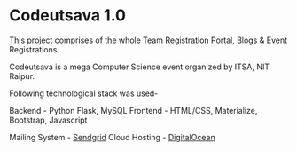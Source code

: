 # Codeutsava 1.0

This project comprises of the whole Team Registration Portal, Blogs & Event Registrations.

Codeutsava is a mega Computer Science event organized by ITSA, NIT Raipur.

Following technological stack was used-

Backend - Python Flask, MySQL
Frontend - HTML/CSS, Materialize, Bootstrap, Javascript

Mailing System - <a href="https://sendgrid.com/">Sendgrid</a>
Cloud Hosting - <a href="https://digitalocean.com/">DigitalOcean</a>
